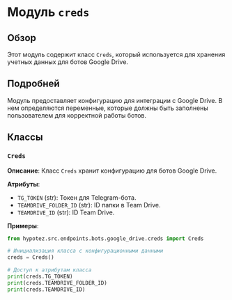 # Модуль `creds`

## Обзор

Этот модуль содержит класс `Creds`, который используется для хранения учетных данных для ботов Google Drive. 

## Подробней

Модуль предоставляет конфигурацию для интеграции с Google Drive. В нем определяются переменные, которые должны быть заполнены пользователем для корректной работы ботов.

## Классы

### `Creds`

**Описание**: Класс `Creds` хранит конфигурацию для ботов Google Drive. 

**Атрибуты**:

- `TG_TOKEN` (str): Токен для Telegram-бота.
- `TEAMDRIVE_FOLDER_ID` (str): ID папки в Team Drive.
- `TEAMDRIVE_ID` (str): ID Team Drive.

**Примеры**:

```python
from hypotez.src.endpoints.bots.google_drive.creds import Creds

# Инициализация класса с конфигурационными данными
creds = Creds()

# Доступ к атрибутам класса
print(creds.TG_TOKEN)
print(creds.TEAMDRIVE_FOLDER_ID)
print(creds.TEAMDRIVE_ID)